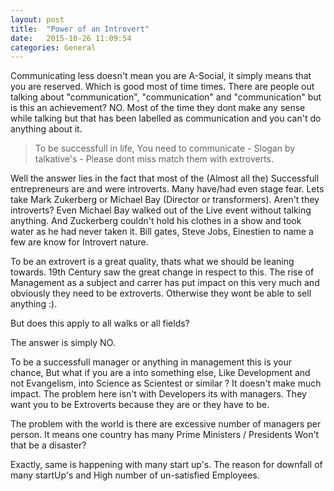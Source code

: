 ```yaml
---
layout: post
title:  "Power of an Introvert"
date:   2015-10-26 11:09:54
categories: General
---
```


Communicating less doesn't mean you are A-Social, it simply means that you are reserved. Which is good most of time times. There are people out talking about "communication", "communication" and "communication" but is this an achievement? NO. Most of the time they dont make any sense while talking but that has been labelled as communication and you can't do anything about it.

> To be successfull in life, You need to communicate - Slogan by talkative's - Please dont miss match them with extroverts.

Well the answer lies in the fact that most of the (Almost all the) Successfull entrepreneurs are and were introverts. Many have/had even stage fear. Lets take Mark Zukerberg or Michael Bay (Director or transformers). Aren't they introverts?
Even Michael Bay walked out of the Live event without talking anything. And Zuckerberg couldn't hold his clothes in a show and took water as he had never taken it. Bill gates, Steve Jobs, Einestien to name a few are know for Introvert nature.


To be an extrovert is a great quality, thats what we should be leaning towards. 19th Century saw the great change in respect to this. The rise of Management as a subject and carrer has put impact on this very much and obviously they need to be extroverts. Otherwise they wont be able to sell anything :).

But does this apply to all walks or all fields?

The answer is simply NO.

To be a successfull manager or anything in management this is your chance, But what if you are a into something else, Like Development and not Evangelism, into Science as Scientest or similar ? It doesn't make much impact. The problem here isn't with Developers its with managers. They want you to be Extroverts because they are or they have to be.

The problem with the world is there are excessive number of managers per person. It means one country has many Prime Ministers / Presidents Won't that be a disaster?

Exactly, same is happening with many start up's. The reason for downfall of many startUp's and High number of un-satisfied Employees.